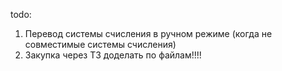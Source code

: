 todo:
1. Перевод системы счисления в ручном режиме (когда не совместимые системы счисления)
2. Закупка через ТЗ доделать по файлам!!!!
